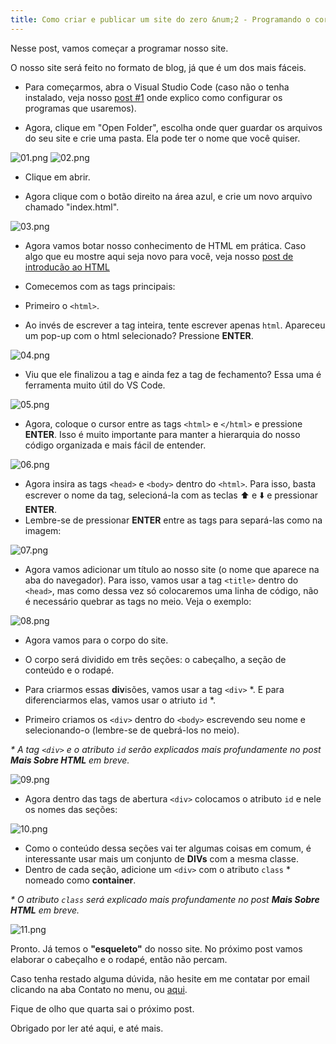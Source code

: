 ```yaml
---
title: Como criar e publicar um site do zero &num;2 - Programando o corpo do nosso site
---
```

Nesse post, vamos começar a programar nosso site.

O nosso site será feito no formato de blog, já que é um dos mais fáceis.

<!--more-->

- Para começarmos, abra o Visual Studio Code (caso não o tenha instalado, veja nosso [post #1](https://heitormvl.github.io/easycoding/blog/2020/08/07/como-criar-site-do-zero-pt*/) onde explico como configurar os programas que usaremos).

- Agora, clique em "Open Folder", escolha onde quer guardar os arquivos do seu site e crie uma pasta. Ela pode ter o nome que você quiser.

![01.png](https://heitormvl.github.io/easycoding/images/ccsz2/01.png)
![02.png](https://heitormvl.github.io/easycoding/images/ccsz2/02.png)

- Clique em abrir.

- Agora clique com o botão direito na área azul, e crie um novo arquivo chamado "index.html".

![03.png](https://heitormvl.github.io/easycoding/images/ccsz2/03.png)

- Agora vamos botar nosso conhecimento de HTML em prática. Caso algo que eu mostre aqui seja novo para você, veja nosso [post de introducão ao HTML](https://heitormvl.github.io/easycoding/blog/2020/08/05/introducao-ao-html/)

- Comecemos com as tags principais:
- Primeiro o `<html>`.
- Ao invés de escrever a tag inteira, tente escrever apenas `html`. Apareceu um pop-up com o html selecionado? Pressione **ENTER**.

![04.png](https://heitormvl.github.io/easycoding/images/ccsz2/04.png)
 
- Viu que ele finalizou a tag e ainda fez a tag de fechamento? Essa uma é ferramenta muito útil do VS Code.

![05.png](https://heitormvl.github.io/easycoding/images/ccsz2/05.png)

- Agora, coloque o cursor entre as tags `<html>` e `</html>` e pressione **ENTER**. Isso é muito importante para manter a hierarquia do nosso código organizada e mais fácil de entender.

![06.png](https://heitormvl.github.io/easycoding/images/ccsz2/06.png)

- Agora insira as tags `<head>` e `<body>` dentro do `<html>`. Para isso, basta escrever o nome da tag, selecioná-la com as teclas ⬆️ e ⬇️ e pressionar **ENTER**.
- Lembre-se de pressionar **ENTER** entre as tags para separá-las como na imagem:

![07.png](https://heitormvl.github.io/easycoding/images/ccsz2/07.png)

- Agora vamos adicionar um título ao nosso site (o nome que aparece na aba do navegador). Para isso, vamos usar a tag `<title>` dentro do `<head>`, mas como dessa vez só colocaremos uma linha de código, não é necessário quebrar as tags no meio. Veja o exemplo:

![08.png](https://heitormvl.github.io/easycoding/images/ccsz2/08.png)

- Agora vamos para o corpo do site.
- O corpo será dividido em três seções: o cabeçalho, a seção de conteúdo e o rodapé.
- Para criarmos essas **div**isões, vamos usar a tag `<div>` \*. E para diferenciarmos elas, vamos usar o atriuto `id` \*.

- Primeiro criamos os `<div>` dentro do `<body>` escrevendo seu nome e selecionando-o (lembre-se de quebrá-los no meio).

*\* A tag `<div>` e o atributo `id` serão explicados mais profundamente no post **Mais Sobre HTML** em breve.*

![09.png](https://heitormvl.github.io/easycoding/images/ccsz2/09.png)

- Agora dentro das tags de abertura `<div>` colocamos o atributo `id` e nele os nomes das seções:

![10.png](https://heitormvl.github.io/easycoding/images/ccsz2/10.png)

- Como o conteúdo dessa seções vai ter algumas coisas em comum, é interessante usar mais um conjunto de **DIVs** com a mesma classe.
- Dentro de cada seção, adicione um `<div>` com o atributo `class` \* nomeado como **container**.

*\* O atributo `class` será explicado mais profundamente no post **Mais Sobre HTML** em breve.*

![11.png](https://heitormvl.github.io/easycoding/images/ccsz2/11.png)

Pronto. Já temos o **"esqueleto"** do nosso site. No próximo post vamos elaborar o cabeçalho e o rodapé, então não percam.

Caso tenha restado alguma dúvida, não hesite em me contatar por email clicando na aba Contato no menu, ou <a href="mailto:heitor-easycoding@gmail.com">aqui</a>.

Fique de olho que quarta sai o próximo post.

Obrigado por ler até aqui, e até mais.